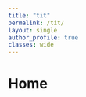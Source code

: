 ```yaml
---
title: "tit"
permalink: /tit/
layout: single
author_profile: true
classes: wide
---
```


**Home**
==================
